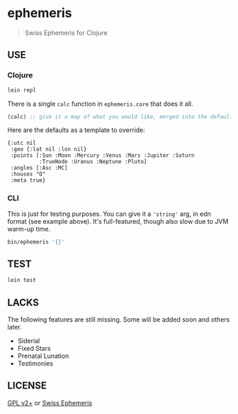 # ephemeris

> Swiss Ephemeris for Clojure

## USE

### Clojure

```sh
lein repl
```

There is a single `calc` function in `ephemeris.core` that does it all.

```clojure
(calc) ;; give it a map of what you would like, merged into the defaults
```

Here are the defaults as a template to override:

```edn
{:utc nil
 :geo {:lat nil :lon nil}
 :points [:Sun :Moon :Mercury :Venus :Mars :Jupiter :Saturn
          :TrueNode :Uranus :Neptune :Pluto]
 :angles [:Asc :MC]
 :houses "O"
 :meta true}
```

### CLI

This is just for testing purposes.
You can give it a `'string'` arg, in edn format (see example above).
It's full-featured, though also slow due to JVM warm-up time.

```sh
bin/ephemeris '{}'
```

## TEST

```sh
lein test
```

## LACKS

The following features are still missing.
Some will be added soon and others later.

- Siderial
- Fixed Stars
- Prenatal Lunation
- Testimonies

## LICENSE

[GPL v2+](http://www.gnu.org/licenses/old-licenses/gpl-2.0.html) or
[Swiss Ephemeris](http://www.astro.com/swisseph)
